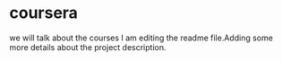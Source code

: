 # coursera
we will talk about the courses
I am editing the readme file.Adding some more details about the project description.

